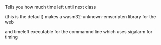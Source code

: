 Tells you how much time left until next class

(this is the default)
makes a wasm32-unknown-emscripten library for the web

and timeleft executable for the commamnd line which uses sigalarm for timing
